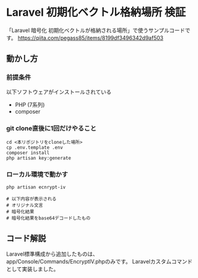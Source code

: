 # Laravel 初期化ベクトル格納場所 検証

「Laravel 暗号化 初期化ベクトルが格納される場所」で使うサンプルコードです。
https://qiita.com/pegass85/items/8199df3496342d9af503

## 動かし方

### 前提条件

以下ソフトウェアがインストールされている

* PHP (7系列)
* composer

### git clone直後に1回だけやること

```
cd <本リポジトリをcloneした場所>
cp .env.template .env
composer install
php artisan key:generate
```

### ローカル環境で動かす

```
php artisan ecnrypt-iv

# 以下内容が表示される 
# オリジナル文言
# 暗号化結果
# 暗号化結果をbase64デコードしたもの
```

## コード解説
Laravel標準構成から追加したものは、app/Console/Commands/EncryptIV.phpのみです。
Laravelカスタムコマンドとして実装しました。